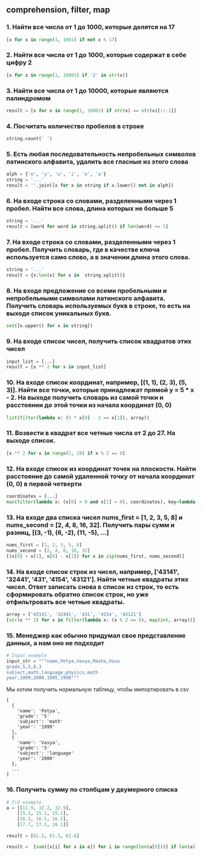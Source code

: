 ## comprehension, filter, map

### 1. Найти все числа от 1 до 1000, которые делятся на 17

```python
[x for x in range(1, 1001) if not x % 17]
```

### 2. Найти все числа от 1 до 1000, которые содержат в себе цифру 2

```python
[x for x in range(1, 10001) if '2' in str(x)]
```

### 3. Найти все числа от 1 до 10000, которые являются палиндромом

```python
result = [x for x in range(1, 10001) if str(x) == str(x)[::-1]]
```

### 4. Посчитать количество пробелов в строке

```python
string.count(' ')
```

### 5. Есть любая последовательность непробельных символов латинского алфавита, удалить все гласные из этого слова

```python
alph = {'e', 'y', 'u', 'i', 'o', 'a'}
string = '...'
result = ''.join([x for x in string if x.lower() not in alph])
```

### 6. На входе строка со словами, разделенными через 1 пробел. Найти все слова, длина которых не больше 5

```python
string = '...'
result = [word for word in string.split() if len(word) <= 5]
```

### 7. На входе строка со словами, разделенными через 1 пробел. Получить словарь, где в качестве ключа используется само слово, а в значении длина этого слова.

```python
string = '...'
result = {x:len(x) for x in  string.split()}
```

### 8. На входе предложение со всеми пробельными и непробельными символами латинского алфавита. Получить словарь используемых букв в строке, то есть на выходе список уникальных букв.

```python
set([x.upper() for x in string])
```

### 9. На входе список чисел, получить список квадратов этих чисел

```python
input_list = [...]
result = [x ** 2 for x in input_list]
```

### 10. На входе список координат, например, [(1, 1), (2, 3), (5, 3)]. Найти все точки, которые принадлежат прямой y = 5 * x - 2. На выходе получить словарь из самой точки и расстоянии до этой точки из начала координат (0, 0)

```python
list(filter(lambda x: (5 * x[0] - 2 == x[1]), array))
```

### 11. Возвести в квадрат все четные числа от 2 до 27. На выходе список.

```python
[x ** 2 for x in range(2, 28) if x % 2 == 0]
```

### 12. На входе список из координат точек на плоскости. Найти расстояние до самой удаленной точку от начала координат (0, 0) в первой четверти

```python
coordinates = [...] 
max(filter(lambda x: (x[0] > 0 and x[1] > 0), coordinates), key=lambda x: x[0]**2 + x[1]** 2)
```

### 13. На входе два списка чисел nums_first = [1, 2, 3, 5, 8] и nums_second = [2, 4, 8, 16, 32]. Получить пары сумм и разниц, [(3, -1), (6, -2), (11, -5), ...]

```python
nums_first = [1, 2, 3, 5, 8]
nums_second = [2, 4, 8, 16, 32]
[(x[0] + x[1], x[0] - x[1]) for x in zip(nums_first, nums_second)]
```

### 14. На входе список строк из чисел, например, ['43141', '32441', '431', '4154', '43121']. Найти четные квадраты этих чисел. Ответ записать снова в список из строк, то есть сформировать обратно список строк, но уже отфильтровать все четные квадраты.

```python
array = ['43141', '32441', '431', '4154', '43121']
[str(x ** 2) for x in filter(lambda x: (x % 2 == 0), map(int, array))]
```

### 15. Менеджер как обычно придумал свое представление данных, а нам оно не подходит

```python
# Input example
input_str = """name,Petya,Vasya,Masha,Vova
grade,5,5,8,3
subject,math,language,physics,math
year,1999,2000,1995,1998"""
```

Мы хотим получить нормальную таблицу, чтобы импортировать в csv

```csv
[
  {
    'name': 'Petya',
    'grade': '5'
    'subject': 'math'
    'year': '1999'
  },
  {
    'name': 'Vasya',
    'grade': '5'
    'subject': 'language'
    'year': '2000'
  },
  ...
]
```


### 16. Получить сумму по столбцам у двумерного списка

```python
# I\O example
a = [[11.9, 12.2, 12.9],
    [15.3, 15.1, 15.1], 
    [16.3, 16.5, 16.5],
    [17.7, 17.5, 18.1]]
    
result = [61.2, 61.3, 62.6] 
```

```python
result =  [sum([x[i] for x in a]) for i in range(len(a[0]))] if len(a) else None
```

